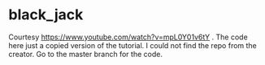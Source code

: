 # black_jack
Courtesy https://www.youtube.com/watch?v=mpL0Y01v6tY
. The code here just a copied version of the tutorial. I could not find the repo from the creator.
Go to the master branch for the code.
